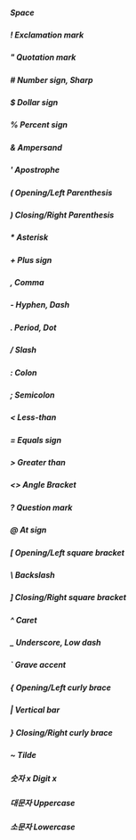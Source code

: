 #####  		Space
##### !		Exclamation mark
##### "		Quotation mark
##### #		Number sign, Sharp
##### $		Dollar sign
##### %		Percent sign
##### &		Ampersand
##### '		Apostrophe
##### (		Opening/Left Parenthesis
##### )		Closing/Right Parenthesis
##### *		Asterisk
##### +		Plus sign
##### ,		Comma
##### -		Hyphen, Dash
##### .		Period, Dot
##### /		Slash
##### :		Colon
##### ;		Semicolon
##### <		Less-than
##### =		Equals sign
##### >		Greater than
##### <>  Angle Bracket
##### ?		Question mark
##### @		At sign
##### [		Opening/Left square bracket
##### \		Backslash
##### ]		Closing/Right square bracket
##### ^		Caret
##### _		Underscore, Low dash
##### \`		Grave accent
##### {		Opening/Left curly brace
##### |		Vertical bar
##### }		Closing/Right curly brace
##### ~		Tilde
##### 숫자 x		Digit x
##### 대문자		Uppercase
##### 소문자		Lowercase
